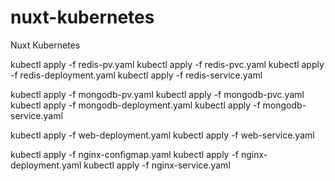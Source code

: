 # nuxt-kubernetes
Nuxt Kubernetes


kubectl apply -f redis-pv.yaml
kubectl apply -f redis-pvc.yaml
kubectl apply -f redis-deployment.yaml
kubectl apply -f redis-service.yaml

kubectl apply -f mongodb-pv.yaml
kubectl apply -f mongodb-pvc.yaml
kubectl apply -f mongodb-deployment.yaml
kubectl apply -f mongodb-service.yaml

kubectl apply -f web-deployment.yaml
kubectl apply -f web-service.yaml

kubectl apply -f nginx-configmap.yaml
kubectl apply -f nginx-deployment.yaml
kubectl apply -f nginx-service.yaml